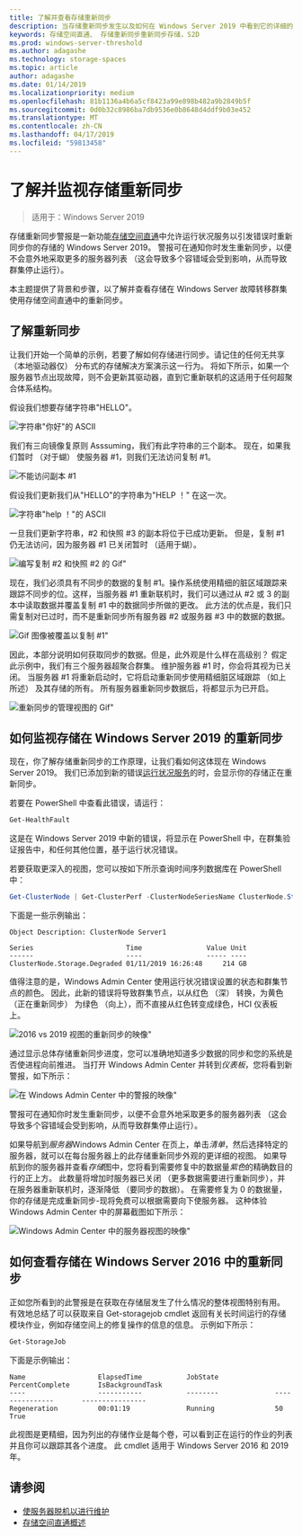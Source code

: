 ```yaml
---
title: 了解并查看存储重新同步
description: 当存储重新同步发生以及如何在 Windows Server 2019 中看到它的详细的信息。
keywords: 存储空间直通、 存储重新同步重新同步存储，S2D
ms.prod: windows-server-threshold
ms.author: adagashe
ms.technology: storage-spaces
ms.topic: article
author: adagashe
ms.date: 01/14/2019
ms.localizationpriority: medium
ms.openlocfilehash: 81b1136a4b6a5cf8423a99e898b482a9b2849b5f
ms.sourcegitcommit: 0d0b32c8986ba7db9536e0b8648d4ddf9b03e452
ms.translationtype: MT
ms.contentlocale: zh-CN
ms.lasthandoff: 04/17/2019
ms.locfileid: "59813458"
---
```

# <a name="understand-and-monitor-storage-resync"></a>了解并监视存储重新同步

>适用于：Windows Server 2019

存储重新同步警报是一新功能[存储空间直通](storage-spaces-direct-overview.md)中允许运行状况服务以引发错误时重新同步你的存储的 Windows Server 2019。 警报可在通知你时发生重新同步，以便不会意外地采取更多的服务器列表 （这会导致多个容错域会受到影响，从而导致群集停止运行）。 

本主题提供了背景和步骤，以了解并查看存储在 Windows Server 故障转移群集使用存储空间直通中的重新同步。

## <a name="understanding-resync"></a>了解重新同步

让我们开始一个简单的示例，若要了解如何存储进行同步。请记住的任何无共享 （本地驱动器仅） 分布式的存储解决方案演示这一行为。 将如下所示，如果一个服务器节点出现故障，则不会更新其驱动器，直到它重新联机的这适用于任何超聚合体系结构。 

假设我们想要存储字符串"HELLO"。 

![字符串"你好"的 ASCII](media/understand-storage-resync/hello.png)

我们有三向镜像复原则 Asssuming，我们有此字符串的三个副本。 现在，如果我们暂时 （对于蝴） 使服务器 #1，则我们无法访问复制 #1。

![不能访问副本 #1](media/understand-storage-resync/copy1.png)

假设我们更新我们从"HELLO"的字符串为"HELP ！" 在这一次。

![字符串"help ！"的 ASCII](media/understand-storage-resync/help.png)

一旦我们更新字符串，#2 和快照 #3 的副本将位于已成功更新。 但是，复制 #1 仍无法访问，因为服务器 #1 已关闭暂时 （适用于蝴）。 

![编写复制 #2 和快照 #2 的 Gif"](media/understand-storage-resync/write.gif)

现在，我们必须具有不同步的数据的复制 #1。操作系统使用精细的脏区域跟踪来跟踪不同步的位。这样，当服务器 #1 重新联机时，我们可以通过从 #2 或 3 的副本中读取数据并覆盖复制 #1 中的数据同步所做的更改。 此方法的优点是，我们只需复制对已过时，而不是重新同步所有服务器 #2 或服务器 #3 中的数据的数据。

![Gif 图像被覆盖以复制 #1"](media/understand-storage-resync/overwrite.gif)

因此，本部分说明如何获取同步的数据。但是，此外观是什么样在高级别？ 假定此示例中，我们有三个服务器超聚合群集。 维护服务器 #1 时，你会将其视为已关闭。 当服务器 #1 将重新启动时，它将启动重新同步使用精细脏区域跟踪 （如上所述） 及其存储的所有。 所有服务器重新同步数据后，将都显示为已开启。

![重新同步的管理视图的 Gif"](media/understand-storage-resync/admin.gif)

## <a name="how-to-monitor-storage-resync-in-windows-server-2019"></a>如何监视存储在 Windows Server 2019 的重新同步

现在，你了解存储重新同步的工作原理，让我们看如何这体现在 Windows Server 2019。 我们已添加到新的错误[运行状况服务](../../failover-clustering/health-service-overview.md)的时，会显示你的存储正在重新同步。

若要在 PowerShell 中查看此错误，请运行：

``` PowerShell
Get-HealthFault
```

这是在 Windows Server 2019 中新的错误，将显示在 PowerShell 中，在群集验证报告中，和任何其他位置，基于运行状况错误。 

若要获取更深入的视图，您可以按如下所示查询时间序列数据库在 PowerShell 中：

```PowerShell
Get-ClusterNode | Get-ClusterPerf -ClusterNodeSeriesName ClusterNode.Storage.Degraded
```
下面是一些示例输出：

```
Object Description: ClusterNode Server1

Series                       Time                Value Unit
------                       ----                ----- ----
ClusterNode.Storage.Degraded 01/11/2019 16:26:48     214 GB
```

值得注意的是，Windows Admin Center 使用运行状况错误设置的状态和群集节点的颜色。 因此，此新的错误将导致群集节点，以从红色 （深） 转换，为黄色 （正在重新同步） 为绿色 （向上），而不直接从红色转变成绿色，HCI 仪表板上。

![2016 vs 2019 视图的重新同步的映像"](media/understand-storage-resync/compare.png)

通过显示总体存储重新同步进度，您可以准确地知道多少数据的同步和您的系统是否使进程向前推进。 当打开 Windows Admin Center 并转到*仪表板*，您将看到新警报，如下所示：

![在 Windows Admin Center 中的警报的映像"](media/understand-storage-resync/alert.png)

警报可在通知你时发生重新同步，以便不会意外地采取更多的服务器列表 （这会导致多个容错域会受到影响，从而导致群集停止运行）。 

如果导航到*服务器*Windows Admin Center 在页上，单击*清单*，然后选择特定的服务器，就可以在每台服务器上的此存储重新同步外观的更详细的视图。 如果导航到你的服务器并查看*存储*图中，您将看到需要修复中的数据量*紫色*的精确数目的行的正上方。 此数量将增加时服务器已关闭 （更多数据需要进行重新同步），并在服务器重新联机时，逐渐降低 （要同步的数据）。 在需要修复为 0 的数据量，你的存储是完成重新同步-现将免费可以根据需要向下使服务器。 这种体验 Windows Admin Center 中的屏幕截图如下所示：

![Windows Admin Center 中的服务器视图的映像"](media/understand-storage-resync/server.png)

## <a name="how-to-see-storage-resync-in-windows-server-2016"></a>如何查看存储在 Windows Server 2016 中的重新同步

正如您所看到的此警报是在获取在存储层发生了什么情况的整体视图特别有用。 有效地总结了可以获取来自 Get-storagejob cmdlet 返回有关长时间运行的存储模块作业，例如存储空间上的修复操作的信息的信息。 示例如下所示：

```PowerShell
Get-StorageJob
```

下面是示例输出：

```
Name                  ElapsedTime           JobState              PercentComplete       IsBackgroundTask
----                  -----------           --------              ---------------       ----------------
Regeneration          00:01:19              Running               50                    True

```

此视图是更精细，因为列出的存储作业是每个卷，可以看到正在运行的作业的列表并且你可以跟踪其各个进度。 此 cmdlet 适用于 Windows Server 2016 和 2019年。

## <a name="see-also"></a>请参阅

- [使服务器脱机以进行维护](maintain-servers.md)
- [存储空间直通概述](storage-spaces-direct-overview.md)